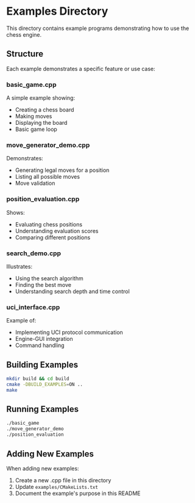 # Examples Directory

This directory contains example programs demonstrating how to use the chess engine.

## Structure

Each example demonstrates a specific feature or use case:

### basic_game.cpp
A simple example showing:
- Creating a chess board
- Making moves
- Displaying the board
- Basic game loop

### move_generator_demo.cpp
Demonstrates:
- Generating legal moves for a position
- Listing all possible moves
- Move validation

### position_evaluation.cpp
Shows:
- Evaluating chess positions
- Understanding evaluation scores
- Comparing different positions

### search_demo.cpp
Illustrates:
- Using the search algorithm
- Finding the best move
- Understanding search depth and time control

### uci_interface.cpp
Example of:
- Implementing UCI protocol communication
- Engine-GUI integration
- Command handling

## Building Examples

```bash
mkdir build && cd build
cmake -DBUILD_EXAMPLES=ON ..
make
```

## Running Examples

```bash
./basic_game
./move_generator_demo
./position_evaluation
```

## Adding New Examples

When adding new examples:
1. Create a new .cpp file in this directory
2. Update `examples/CMakeLists.txt`
3. Document the example's purpose in this README

